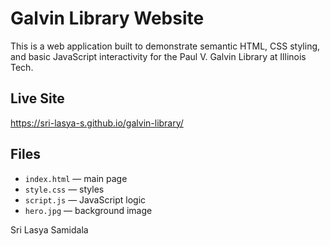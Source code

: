 # Galvin Library Website

This is a web application built to demonstrate semantic HTML, CSS styling, and basic JavaScript interactivity for the Paul V. Galvin Library at Illinois Tech.

## Live Site
https://sri-lasya-s.github.io/galvin-library/

## Files
- `index.html` — main page  
- `style.css` — styles  
- `script.js` — JavaScript logic  
- `hero.jpg` — background image

Sri Lasya Samidala
